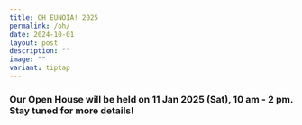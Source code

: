 ```yaml
---
title: OH EUNOIA! 2025
permalink: /oh/
date: 2024-10-01
layout: post
description: ""
image: ""
variant: tiptap
---
```

<h3>Our Open House will be held on 11 Jan 2025 (Sat), 10 am - 2 pm. Stay tuned for more details!</h3>
<p></p>